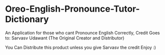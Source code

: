 # Oreo-English-Pronounce-Tutor-Dictionary
An Application for those who cant Pronounce English Correctly, Credit Goes to: Sarvasv Udawant (The Original Creator and Distributor)

You Can Distribute this product unless you give Sarvasv the credit
Enjoy  :)
